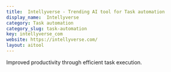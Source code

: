 ```yaml
---
title:  Intellyverse - Trending AI tool for Task automation
display_name:  Intellyverse
category: Task automation
category_slug: task-automation
key: intellyverse_com
website: https://intellyverse.com/
layout: aitool
---
```


Improved productivity through efficient task execution.
